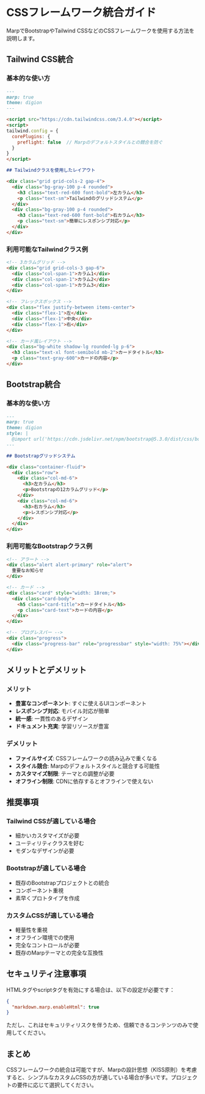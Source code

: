 # CSSフレームワーク統合ガイド

MarpでBootstrapやTailwind CSSなどのCSSフレームワークを使用する方法を説明します。

## Tailwind CSS統合

### 基本的な使い方

```markdown
---
marp: true
theme: digion
---

<script src="https://cdn.tailwindcss.com/3.4.0"></script>
<script>
tailwind.config = { 
  corePlugins: { 
    preflight: false  // Marpのデフォルトスタイルとの競合を防ぐ
  } 
}
</script>

## Tailwindクラスを使用したレイアウト

<div class="grid grid-cols-2 gap-4">
  <div class="bg-gray-100 p-4 rounded">
    <h3 class="text-red-600 font-bold">左カラム</h3>
    <p class="text-sm">Tailwindのグリッドシステム</p>
  </div>
  <div class="bg-gray-100 p-4 rounded">
    <h3 class="text-red-600 font-bold">右カラム</h3>
    <p class="text-sm">簡単にレスポンシブ対応</p>
  </div>
</div>
```

### 利用可能なTailwindクラス例

```markdown
<!-- 3カラムグリッド -->
<div class="grid grid-cols-3 gap-6">
  <div class="col-span-1">カラム1</div>
  <div class="col-span-1">カラム2</div>
  <div class="col-span-1">カラム3</div>
</div>

<!-- フレックスボックス -->
<div class="flex justify-between items-center">
  <div class="flex-1">左</div>
  <div class="flex-1">中央</div>
  <div class="flex-1">右</div>
</div>

<!-- カード風レイアウト -->
<div class="bg-white shadow-lg rounded-lg p-6">
  <h3 class="text-xl font-semibold mb-2">カードタイトル</h3>
  <p class="text-gray-600">カードの内容</p>
</div>
```

## Bootstrap統合

### 基本的な使い方

```markdown
---
marp: true
theme: digion
style: |
  @import url('https://cdn.jsdelivr.net/npm/bootstrap@5.3.0/dist/css/bootstrap.min.css');
---

## Bootstrapグリッドシステム

<div class="container-fluid">
  <div class="row">
    <div class="col-md-6">
      <h3>左カラム</h3>
      <p>Bootstrapの12カラムグリッド</p>
    </div>
    <div class="col-md-6">
      <h3>右カラム</h3>
      <p>レスポンシブ対応</p>
    </div>
  </div>
</div>
```

### 利用可能なBootstrapクラス例

```markdown
<!-- アラート -->
<div class="alert alert-primary" role="alert">
  重要なお知らせ
</div>

<!-- カード -->
<div class="card" style="width: 18rem;">
  <div class="card-body">
    <h5 class="card-title">カードタイトル</h5>
    <p class="card-text">カードの内容</p>
  </div>
</div>

<!-- プログレスバー -->
<div class="progress">
  <div class="progress-bar" role="progressbar" style="width: 75%"></div>
</div>
```

## メリットとデメリット

### メリット
- **豊富なコンポーネント**: すぐに使えるUIコンポーネント
- **レスポンシブ対応**: モバイル対応が簡単
- **統一感**: 一貫性のあるデザイン
- **ドキュメント充実**: 学習リソースが豊富

### デメリット
- **ファイルサイズ**: CSSフレームワークの読み込みで重くなる
- **スタイル競合**: Marpのデフォルトスタイルと競合する可能性
- **カスタマイズ制限**: テーマとの調整が必要
- **オフライン制限**: CDNに依存するとオフラインで使えない

## 推奨事項

### Tailwind CSSが適している場合
- 細かいカスタマイズが必要
- ユーティリティクラスを好む
- モダンなデザインが必要

### Bootstrapが適している場合
- 既存のBootstrapプロジェクトとの統合
- コンポーネント重視
- 素早くプロトタイプを作成

### カスタムCSSが適している場合
- 軽量性を重視
- オフライン環境での使用
- 完全なコントロールが必要
- 既存のMarpテーマとの完全な互換性

## セキュリティ注意事項

HTMLタグやscriptタグを有効にする場合は、以下の設定が必要です：

```json
{
  "markdown.marp.enableHtml": true
}
```

ただし、これはセキュリティリスクを伴うため、信頼できるコンテンツのみで使用してください。

## まとめ

CSSフレームワークの統合は可能ですが、Marpの設計思想（KISS原則）を考慮すると、シンプルなカスタムCSSの方が適している場合が多いです。プロジェクトの要件に応じて選択してください。